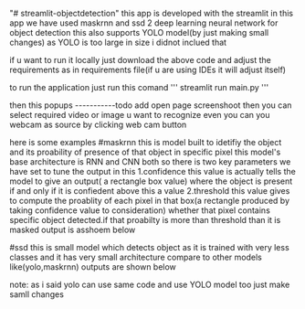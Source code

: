 "# streamlit-objectdetection" 
this app is developed with the streamlit 
in this app we have used maskrnn and ssd 2 deep learning neural network for object detection
this also supports YOLO model(by just making small changes) as YOLO is too large in size i didnot inclued that

if u want to run it locally just download the above code and adjust the requirements as in requirements file(if u are using IDEs it will adjust itself)

to run the application just run this comand
'''
streamlit run main.py
'''

then this popups
-----------todo add open page screenshoot
then you can select required video or image u want to recognize
even you can you webcam as source by clicking web cam button

here is some examples
#maskrnn
  this is model built to idetifiy the object and its proability of presence of that object in specific pixel
  this model's base architecture is RNN and CNN both 
  so there is two key parameters we have set to tune the output in this
  1.confidence
      this value is actually tells the model to give an output( a rectangle box value)
      where the object is present if and only if it is confiedent above this a value
  2.threshold
       this value gives to compute the proablity of each pixel in that box(a rectangle produced by taking confidence value to consideration)
       whether that pixel contains specific object detected.if that proabilty is more than threshold than it is masked output is asshoem below





#ssd
  this is small model which detects object as it is trained with very less classes and it has very small architecture compare to other models like(yolo,maskrnn)
  outputs are shown below
  
  
  
  
  
  
note: as i said yolo can use same code and use YOLO model too just make samll changes


       
